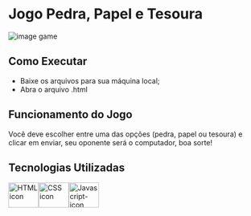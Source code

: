 # Jogo Pedra, Papel e Tesoura

![image game](https://github.com/user-attachments/assets/55d33590-e191-4c24-80da-b47442e750b6)

## Como Executar
- Baixe os arquivos para sua máquina local;
- Abra o arquivo .html

## Funcionamento do Jogo
Você deve escolher entre uma das opções (pedra, papel ou tesoura) e clicar em enviar, seu oponente será o computador, boa sorte!

## Tecnologias Utilizadas
<img align="center" alt="HTML icon" height="50" width="60" src="https://cdn.jsdelivr.net/gh/devicons/devicon@latest/icons/html5/html5-original-wordmark.svg"><img align="center" alt="CSS icon" height="50" width="60" src="https://cdn.jsdelivr.net/gh/devicons/devicon@latest/icons/css3/css3-original-wordmark.svg"><img align="center" alt="Javascript-icon" height="50" width="60" src="https://cdn.jsdelivr.net/gh/devicons/devicon@latest/icons/javascript/javascript-original.svg">

